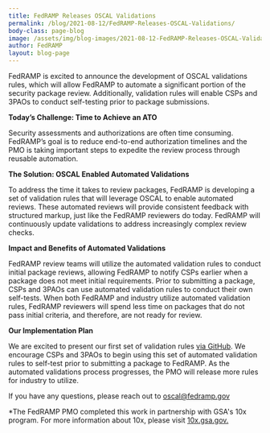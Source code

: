 ```yaml
---
title: FedRAMP Releases OSCAL Validations
permalink: /blog/2021-08-12/FedRAMP-Releases-OSCAL-Validations/
body-class: page-blog
image: /assets/img/blog-images/2021-08-12-FedRAMP-Releases-OSCAL-Validations.png
author: FedRAMP
layout: blog-page
---
```


FedRAMP is excited to announce the development of OSCAL validations rules, which will allow FedRAMP to automate a significant portion of the security package review. Additionally, validation rules will enable CSPs and 3PAOs to conduct self-testing prior to package submissions. 

**Today’s Challenge: Time to Achieve an ATO**

Security assessments and authorizations are often time consuming. FedRAMP’s goal is to reduce end-to-end authorization timelines and the PMO is taking important steps to expedite the review process through reusable automation. 

**The Solution: OSCAL Enabled Automated Validations**

To address the time it takes to review packages, FedRAMP is developing a set of validation rules that will leverage OSCAL to enable automated reviews. These automated reviews will provide consistent feedback with structured markup, just like the FedRAMP reviewers do today. FedRAMP will continuously update validations to address increasingly complex review checks.

**Impact and Benefits of Automated Validations** 

FedRAMP review teams will utilize the automated validation rules to conduct initial package reviews, allowing FedRAMP to notify CSPs earlier when a package does not meet initial requirements. Prior to submitting a package, CSPs and 3PAOs can use automated validation rules to conduct their own self-tests. When both FedRAMP and industry utilize automated validation rules, FedRAMP reviewers will spend less time on packages that do not pass initial criteria, and therefore, are not ready for review.

**Our Implementation Plan** 

We are excited to present our first set of validation rules [via GitHub](https://github.com/GSA/fedramp-automation/tree/master/src/validations#what-is-this). We encourage CSPs and 3PAOs to begin using this set of automated validation rules to self-test prior to submitting a package to FedRAMP. As the automated validations process progresses, the PMO will release more rules for industry to utilize. 

If you have any questions, please reach out to <a href="mailto:oscal@fedramp.gov">oscal@fedramp.gov</a>

*The FedRAMP PMO completed this work in partnership with GSA's 10x program. For more information about 10x, please visit <a href="10x.gsa.gov"> 10x.gsa.gov.</a>

